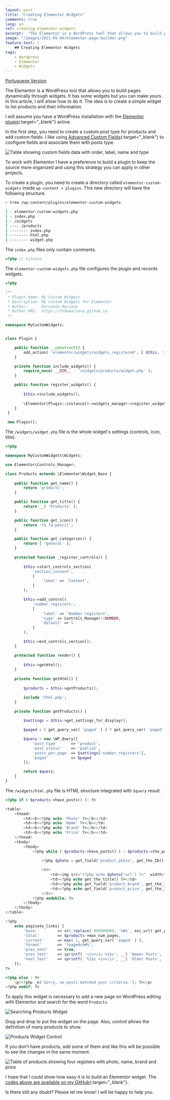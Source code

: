```yaml
---
layout: post
title: "Creating Elementor Widgets"
comments: true
lang: en
ref: creating-elementor-widgets
excerpt:  "The Elementor is a WordPress tool that allows you to build pages dynamically through widgets. It has some widgets but you can make yours. In this article, I will show how to do it. The idea is to create a simple widget to list products and their information."
image: "/images/2021-05-04/elementor-page-builder.png"
feature_text: |
    ## Creating Elementor Widgets
tags:
    - Wordpress
    - Elementor
    - Widgets
---
```


[Portuguese Version]({{site.baseurl}}/2021/04/30/criando-widgets-para-o-elementor)

The Elementor is a WordPress tool that allows you to build pages dynamically through widgets. It has some widgets but you can make yours. In this article, I will show how to do it. The idea is to create a simple widget to list products and their information.

I will assume you have a WordPress installation with the [Elementor plugin](https://elementor.com/){:target="_blank"} active.

In the first step, you need to create a custom post type for products and add custom fields. I like using [Advanced Custom Fields](https://www.advancedcustomfields.com/){:target="_blank"} to configure fields and associate them with posts type.

![Table showing custom fields data with order, label, name and type]({{site.baseurl}}/images/2021-05-04/fields.png)

To work with Elementor I have a preference to build a plugin to keep the source more organized and using this strategy you can apply in other projects.

To create a plugin, you need to create a directory called `elementor-custom-widgets` inside `wp-content > plugins`. This new directory will have the following structure.

```bash
> tree /wp-content/plugins/elementor-custom-widgets

| - elementor-custom-widgets.php
| - index.php 
| - /widgets
| ---- /products
| -------- index.php
| -------- html.php
| -------- widget.php

```

The `index.php` files only contain comments.

```php
<?php // Silence
```

The `elementor-custom-widgets.php` file configures the plugin and records widgets.

```php 
<?php 

/**
 * Plugin Name: My Custom Widgets
 * Description: My Custom Widgets for Elementor
 * Author:      Fernando Mariano
 * Author URI:  https://fndomariano.github.io
 */

namespace MyCustomWidgets;


class Plugin {

    public function __construct() {
		add_action( 'elementor/widgets/widgets_registered', [ $this, 'register_widgets' ] );		
	}

    private function include_widgets() {		        
		require_once( __DIR__ . '/widgets/products/widget.php' );        
	}

    public function register_widgets() {
		
        $this->include_widgets();
		        
		\Elementor\Plugin::instance()->widgets_manager->register_widget_type( new Widgets\Products() );
	}
 }

 new Plugin();
```

The `/widgets/widget.php` file is the whole widget's settings (controls, icon, title).


```php
<?php

namespace MyCustomWidgets\Widgets;

use Elementor\Controls_Manager;

class Products extends \Elementor\Widget_Base {
    
    public function get_name() {
		return 'products';
	}

    public function get_title() {
		return __( 'Products' );
	}

    public function get_icon() {
		return 'fa fa-pencil';
	}

    public function get_categories() {
		return [ 'general' ];
	}

    protected function _register_controls() {
		
		$this->start_controls_section(
			'section_content',
			[
				'label' => 'Content',
			]
		);

		$this->add_control(
			'number_registers',
			[
				'label' => 'Number registers',
				'type' => Controls_Manager::NUMBER,
				'default' => 5
			]
		);

		$this->end_controls_section();
	}

    protected function render() {
		
		$this->getHtml();
	}
    
	private function getHtml() {
		
		$products = $this->getProducts();

		include 'html.php';
	}
 
	private function getProducts() {

		$settings = $this->get_settings_for_display();

		$paged = ( get_query_var( 'paged' ) ) ? get_query_var( 'paged' ) : 1;

		$query = new \WP_Query([
			'post_type'      => 'product',
			'post_status'    => 'publish',
			'posts_per_page' => $settings['number_registers'],
			'paged'          => $paged
		]);

		return $query;
	}
}
```

The `/widgets/html.php` file is HTML structure integrated with `$query` result.

```php
<?php if ( $products->have_posts() ): ?>

<table>
    <thead>
        <td><b><?php echo 'Photo' ?></b></td>
        <td><b><?php echo 'Name' ?></b></td>
        <td><b><?php echo 'Brand' ?></b></td>
        <td><b><?php echo 'Price' ?></b></td>
    </thead>
    <tbody>
        <tbody>
            <?php while ( $products->have_posts() ) : $products->the_post();  ?>
                
                <?php $photo = get_field('product_photo', get_the_ID()); ?>

                <tr>
                    <td><img src="<?php echo $photo['url'] ?>"  width="<?php echo $photo['sizes']['thumbnail-width'] ?>" height="<?php echo $photo['sizes']['thumbnail-height'] ?>" /></td>
                    <td><?php echo get_the_title() ?></td>
                    <td><?php echo get_field('product_brand', get_the_ID()) ?></td>
                    <td><?php echo get_field('product_price', get_the_ID()) ?></td>
                </tr>
            <?php endwhile; ?>
        </tbody>
    </tbody>
</table>

<?php 
    echo paginate_links( [
        'base'         => str_replace( 999999999, '%#%', esc_url( get_pagenum_link( 999999999 ) ) ),
        'total'        => $products->max_num_pages,
        'current'      => max( 1, get_query_var( 'paged' ) ),
        'format'       => '?paged=%#%',
        'prev_next'    => true,
        'prev_text'    => sprintf( '<i></i> %1$s', __( 'Newer Posts', 'text-domain' ) ),
        'next_text'    => sprintf( '%1$s <i></i>', __( 'Older Posts', 'text-domain' ) ),
    ]); 
?>

<?php else : ?>
    <p><?php _e('Sorry, no posts matched your criteria.'); ?></p>
<?php endif; ?>
```

To apply this widget is necessary to add a new page on WordPress editing with Elementor and search for the word `Products`.

![Searching Products Widget]({{site.baseurl}}/images/2021-05-04/elementor_search.png)

Drag and drop to put the widget on the page. Also, control allows the definition of many products to show.

![Products Widget Control]({{site.baseurl}}/images/2021-05-04/elementor_control.png)

If you don't have products, add some of them and like this will be possible to see the changes in the same moment. 

![Table of products showing four registers with photo, name, brand and price]({{site.baseurl}}/images/2021-05-04/products.png)


I hope that I could show how easy it is to build an Elementor widget. The [codes above are available on my GitHub](https://github.com/fndomariano/elementor-custom-widgets){:target="_blank"}.

Is there still any doubt? Please let me know! I will be happy to help you.